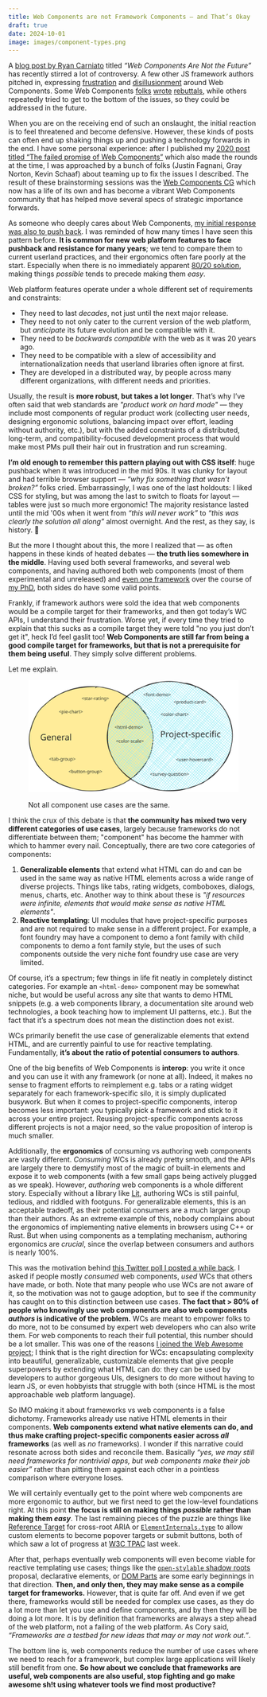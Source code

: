 ```yaml
---
title: Web Components are not Framework Components — and That’s Okay
draft: true
date: 2024-10-01
image: images/component-types.png
---
```


A [blog post by Ryan Carniato](https://dev.to/ryansolid/web-components-are-not-the-future-48bh)
titled _“Web Components Are Not the Future”_ has recently stirred a lot of controversy.
A few other JS framework authors pitched in, expressing [frustration](https://x.com/youyuxi/status/1839833110164504691) and [disillusionment](https://x.com/Rich_Harris/status/1839885047349788720) around Web Components.
Some Web Components [folks](https://www.linkedin.com/posts/kreitlow_as-someone-who-builds-complex-custom-elements-activity-7246381911470682113-dPoI/) [wrote](https://nolanlawson.com/2024/09/28/web-components-are-okay/) [rebuttals](https://www.abeautifulsite.net/posts/web-components-are-not-the-future-they-re-the-present/),
while others repeatedly tried to get to the bottom of the issues,
so they could be addressed in the future.

When you are on the receiving end of such an onslaught,
the initial reaction is to feel threatened and become defensive.
However, these kinds of posts can often end up shaking things up and pushing a technology forwards in the end.
I have some personal experience:
after I published my [2020 post titled “The failed promise of Web Components”](../../2020/09/the-failed-promise-of-web-components) which also made the rounds at the time,
I was approached by a bunch of folks (Justin Fagnani, Gray Norton, Kevin Schaaf) about teaming up to fix the issues I described.
The result of these brainstorming sessions was the [Web Components CG](https://web-components-cg.netlify.app/) which now has a life of its own
and has become a vibrant Web Components community that has helped move several specs of strategic importance forwards.

<!-- more -->

As someone who deeply cares about Web Components,
[my initial response was also to push back](https://x.com/LeaVerou/status/1840134654852247765).
I was reminded of how many times I have seen this pattern before.
**It is common for new web platform features to face pushback and resistance for many years**;
we tend to compare them to current userland practices, and their ergonomics often fare poorly at the start.
Especially when there is no immediately apparent [80/20 solution](https://en.wikipedia.org/wiki/Pareto_principle), making things _possible_ tends to precede making them _easy_.

Web platform features operate under a whole different set of requirements and constraints:
- They need to last _decades_, not just until the next major release.
- They need to not only cater to the current version of the web platform, but _anticipate_ its future evolution and be compatible with it.
- They need to be _backwards compatible_ with the web as it was 20 years ago.
- They need to be compatible with a slew of accessibility and internationalization needs that userland libraries often ignore at first.
- They are developed in a distributed way, by people across many different organizations, with different needs and priorities.

Usually, the result is **more robust, but takes a lot longer**.
That’s why I’ve often said that web standards are _"product work on hard mode"_ — they include most components of regular product work (collecting user needs, designing ergonomic solutions, balancing impact over effort, leading without authority, etc.), but with the added constraints of a distributed, long-term, and compatibility-focused development process that would make most PMs pull their hair out in frustration and run screaming.

**I’m old enough to remember this pattern playing out with CSS itself**:
huge pushback when it was introduced in the mid 90s.
It was clunky for layout and had terrible browser support — _“why fix something that wasn’t broken?”_ folks cried.
Embarrassingly, I was one of the last holdouts:
I liked CSS for styling, but was among the last to switch to floats for layout — tables were just so much more ergonomic!
The majority resistance lasted until the mid '00s when it went from _“this will never work”_ to _“this was clearly the solution all along”_ almost overnight.
And the rest, as they say, is history. 🙂

But the more I thought about this, the more I realized that — as often happens in these kinds of heated debates — **the truth lies somewhere in the middle**.
Having used both several frameworks, and several web components,
and having authored both web components (most of them experimental and unreleased) and [even one framework](https://mavo.io/) over the course of [my PhD](https://phd.verou.me), both sides do have some valid points.

Frankly, if framework authors were sold the idea that web components would be a compile target for their frameworks, and then got today’s WC APIs, I understand their frustration.
Worse yet, if every time they tried to explain that this sucks as a compile target they were told "no you just don’t get it", heck I’d feel gaslit too!
**Web Components are still far from being a good compile target for frameworks,
but that is not a prerequisite for them being useful**.
They simply solve different problems.

Let me explain.

<figure>

<img src="images/component-types.svg" alt="Venn diagram illustrating general vs project-specific components">

<figcaption>

Not all component use cases are the same.
</figcaption>
</figure>

I think the crux of this debate is that **the community has mixed two very different categories of use cases**,
largely because frameworks do not differentiate between them;
"component" has become the hammer with which to hammer every nail.
Conceptually, there are two core categories of components:
1. **Generalizable elements** that extend what HTML can do and can be used in the same way as native HTML elements across a wide range of diverse projects.
Things like tabs, rating widgets, comboboxes, dialogs, menus, charts, etc.
Another way to think about these is _"if resources were infinite, elements that would make sense as native HTML elements"_.
2. **Reactive templating**: UI modules that have project-specific purposes and are not required to make sense in a different project.
For example, a font foundry may have a component to demo a font family with child components to demo a font family style,
but the uses of such components outside the very niche font foundry use case are very limited.

Of course, it’s a spectrum; few things in life fit neatly in completely distinct categories.
For example an `<html-demo>` component may be somewhat niche, but would be useful across any site that wants to demo HTML snippets
(e.g. a web components library, a documentation site around web technologies, a book teaching how to implement UI patterns, etc.).
But the fact that it’s a spectrum does not mean the distinction does not exist.

WCs primarily benefit the use case of generalizable elements that extend HTML,
and are currently painful to use for reactive templating.
Fundamentally, **it’s about the ratio of potential consumers to authors**.

One of the big benefits of Web Components is **interop**: you write it once and you can use it with any framework (or none at all).
Indeed, it makes no sense to fragment efforts to reimplement e.g. tabs or a rating widget separately for each framework-specific silo,
it is simply duplicated busywork.
But when it comes to project-specific components, interop becomes less important:
you typically pick a framework and stick to it across your entire project.
Reusing project-specific components across different projects is not a major need,
so the value proposition of interop is much smaller.

Additionally, the **ergonomics** of consuming vs authoring web components are vastly different.
_Consuming_ WCs is already pretty smooth, and the APIs are largely there to demystify most of the magic of built-in elements and expose it to web components (with a few small gaps being actively plugged as we speak).
However, _authoring_ web components is a whole different story.
Especially without a library like [Lit](https://lit.dev/), authoring WCs is still painful, tedious, and riddled with footguns.
For generalizable elements, this is an acceptable tradeoff, as their potential consumers are a much larger group than their authors.
As an extreme example of this, nobody complains about the ergonomics of implementing native elements in browsers using C++ or Rust.
But when using components as a templating mechanism, authoring ergonomics are _crucial_,
since the overlap between consumers and authors is nearly 100%.

This was the motivation behind [this Twitter poll I posted a while back](https://x.com/LeaVerou/status/1697245010650148924).
I asked if people mostly _consumed_ web components, _used_ WCs that others have made, or both.
Note that many people who use WCs are not aware of it, so the motivation was not to gauge adoption,
but to see if the community has caught on to this distinction between use cases.
**The fact that > 80% of people who knowingly use web components are also web components _authors_ is indicative of the problem.**
WCs are meant to empower folks to do more, not to be consumed by expert web developers who can also write them.
For web components to reach their full potential, this number should be a lot smaller.
This was one of the reasons [I joined the Web Awesome project](../awesome);
I think that is the right direction for WCs:
encapsulating complexity into beautiful, generalizable, customizable elements that give people superpowers by extending what HTML can do:
they can be used by developers to author gorgeous UIs,
designers to do more without having to learn JS,
or even hobbyists that struggle with both (since HTML is the most approachable web platform language).

So IMO making it about frameworks vs web components is a false dichotomy.
Frameworks already use native HTML elements in their components.
**Web components extend what native elements can do, and thus make crafting project-specific components easier across *all* frameworks** (as well as *no* frameworks).
I wonder if this narrative could resonate across both sides and reconcile them.
Basically _“yes, we may still need frameworks for nontrivial apps, but web components make their job easier”_
rather than pitting them against each other in a pointless comparison where everyone loses.

We will certainly eventually get to the point where web components are more ergonomic to author,
but we first need to get the low-level foundations right.
At this point **the focus is still on making things _possible_ rather than making them _easy_**.
The last remaining pieces of the puzzle are things like
[Reference Target](https://github.com/WICG/webcomponents/blob/gh-pages/proposals/reference-target-explainer.md) for cross-root ARIA
or [`ElementInternals.type`](https://github.com/openui/open-ui/issues/1088#issuecomment-2366092981) to allow custom elements to become popover targets or submit buttons,
both of which saw a lot of progress at [W3C TPAC](https://www.w3.org/2024/09/TPAC/Overview.html) last week.

After that, perhaps eventually web components will even become viable for reactive templating use cases;
things like the [`open-stylable` shadow roots](https://github.com/WICG/webcomponents/issues/909) proposal,
declarative elements, or [DOM Parts](https://github.com/WICG/webcomponents/blob/gh-pages/proposals/DOM-Parts-Declarative-Template.md)
are some early beginnings in that direction.
**Then, and only then, they may make sense as a compile target for frameworks.**
However, that is quite far off.
And even if we get there, frameworks would still be needed for complex use cases,
as they do a lot more than let you use and define components,
and by then they will be doing a lot more.
It is by definition that frameworks are always a step ahead of the web platform,
not a failing of the web platform.
As Cory said, _“Frameworks are a testbed for new ideas that may or may not work out.”_.

The bottom line is, web components reduce the number of use cases where we need to reach for a framework,
but complex large applications will likely still benefit from one.
**So how about we conclude that frameworks are useful, web components are also useful, stop fighting and go make awesome sh!t using whatever tools we find most productive?**
